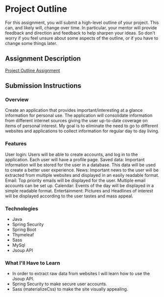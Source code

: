 # Project Outline
For this assignment, you will submit a high-level outline of your project. This can, and likely will, change over time. In particular, your mentor will provide feedback and direction and feedback to help sharpen your ideas. So don't worry if you feel unsure about some aspects of the outline, or if you have to change some things later.

## Assignment Description
[Project Outline Assignment](https://education.launchcode.org/liftoff/assignments/project-outline/)

## Submission Instructions

### Overview
Create an application that provides important/interesting at a glance information for personal use.  The application will consolidate information 
from different internet sources giving the user up-to-date coverage on items of personal interest.  My goal is to
eliminate the need to go to different websites and applications to collect information for regular day to day living.
### Features
User login: Users will be able to create accounts, and log in to the application. Each user will have a profile page.
Saved data: Important information will be stored for the user in a database.  This data will be used to create a better user experience.
News: Important news to the user will be extracted from multiple websites and displayed in an easily readable format.
Email: Top priority emails will be displayed for the user.  Multiple email accounts can be set up.
Calendar: Events of the day will be displayed in a simple readable format.
Entertainment:  Pictures and Headlines of interest will be displayed according to the user tastes and mass appeal. 

### Technologies
- Java
- Spring Security
- Spring Boot
- Thymeleaf
- Sass
- MySql
- Jsoup API

### What I'll Have to Learn
- In order to extract raw data from websites I will learn how to use the Jsoup API. 
- Spring Security to make secure user accounts.  
- Sass (materializeCss) to make the site visually appealing.  